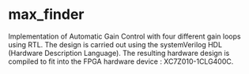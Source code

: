 # max_finder
 Implementation of Automatic Gain Control with four different gain loops using RTL. The design is carried out using the systemVerilog HDL (Hardware Description Language). The resulting hardware design is compiled to fit into the FPGA hardware device : XC7Z010-1CLG400C.
